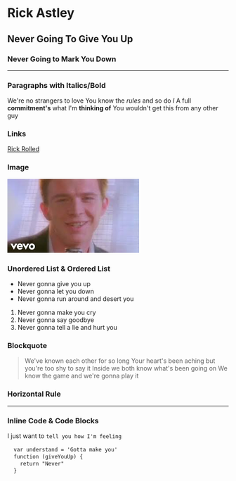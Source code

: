 # Rick Astley
## Never Going To Give You Up
### Never Going to Mark You Down
- - -

### Paragraphs with Italics/Bold
We're no strangers to love
You know the *rules* and so do _I_
A full **commitment's** what I'm __thinking of__
You wouldn't get this from any other guy

### Links
[Rick Rolled](https://www.youtube.com/watch?v=dQw4w9WgXcQ)

### Image
![Rick Rolling](img/rickastley.jpeg)

### Unordered List & Ordered List
- Never gonna give you up
- Never gonna let you down
- Never gonna run around and desert you

1. Never gonna make you cry
2. Never gonna say goodbye
3. Never gonna tell a lie and hurt you

### Blockquote
> We've known each other for so long
> Your heart's been aching but you're too shy to say it
> Inside we both know what's been going on
> We know the game and we're gonna play it

### Horizontal Rule
***

### Inline Code & Code Blocks
I just want to `tell you how I'm feeling`

```
  var understand = 'Gotta make you'
  function (giveYouUp) {
    return "Never"
  }
```
